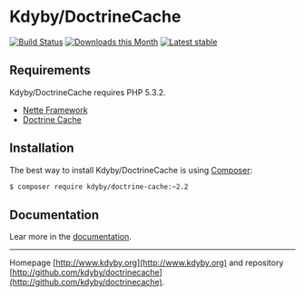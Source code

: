Kdyby/DoctrineCache
======

[![Build Status](https://travis-ci.org/Kdyby/DoctrineCache.svg?branch=master)](https://travis-ci.org/Kdyby/DoctrineCache)
[![Downloads this Month](https://img.shields.io/packagist/dm/kdyby/doctrine-cache.svg)](https://packagist.org/packages/kdyby/doctrine-cache)
[![Latest stable](https://img.shields.io/packagist/v/kdyby/doctrine-cache.svg)](https://packagist.org/packages/kdyby/doctrine-cache)


Requirements
------------

Kdyby/DoctrineCache requires PHP 5.3.2.

- [Nette Framework](https://github.com/nette/nette)
- [Doctrine Cache](https://github.com/doctrine/cache)


Installation
------------

The best way to install Kdyby/DoctrineCache is using  [Composer](http://getcomposer.org/):

```sh
$ composer require kdyby/doctrine-cache:~2.2
```


Documentation
------------

Lear more in the [documentation](https://github.com/Kdyby/DoctrineCache/blob/master/docs/en/index.md).


-----

Homepage [http://www.kdyby.org](http://www.kdyby.org) and repository [http://github.com/kdyby/doctrinecache](http://github.com/kdyby/doctrinecache).
